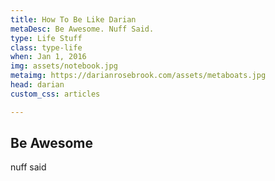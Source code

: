 ```yaml
---
title: How To Be Like Darian
metaDesc: Be Awesome. Nuff Said.
type: Life Stuff
class: type-life
when: Jan 1, 2016
img: assets/notebook.jpg
metaimg: https://darianrosebrook.com/assets/metaboats.jpg
head: darian
custom_css: articles

---
```


## Be Awesome
nuff said
